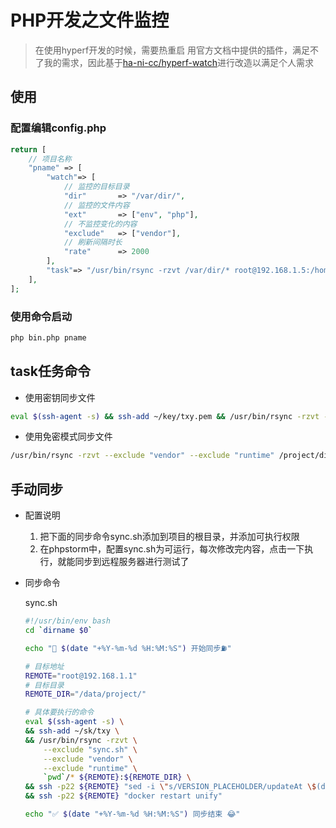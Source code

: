 # PHP开发之文件监控

> 在使用hyperf开发的时候，需要热重启
> 用官方文档中提供的插件，满足不了我的需求，因此基于[ha-ni-cc/hyperf-watch](https://github.com/ha-ni-cc/hyperf-watch)进行改造以满足个人需求

## 使用

### 配置编辑config.php
```php
return [
    // 项目名称
    "pname" => [
        "watch"=> [
            // 监控的目标目录
            "dir"       => "/var/dir/",
            // 监控的文件内容
            "ext"       => ["env", "php"],
            // 不监控变化的内容
            "exclude"   => ["vendor"],
            // 刷新间隔时长
            "rate"      => 2000
        ],
        "task"=> "/usr/bin/rsync -rzvt /var/dir/* root@192.168.1.5:/home/test"
    ],
];
```
### 使用命令启动

```bash
php bin.php pname
```


## task任务命令

- 使用密钥同步文件
```bash
eval $(ssh-agent -s) && ssh-add ~/key/txy.pem && /usr/bin/rsync -rzvt --exclude "vendor" --exclude "runtime" /project/dir/* root@192.168.1.3:/data/api/unify/
```

- 使用免密模式同步文件
```bash
/usr/bin/rsync -rzvt --exclude "vendor" --exclude "runtime" /project/dir/* root@192.168.1.3:/data/api/unify/
```


## 手动同步

- 配置说明

  1. 把下面的同步命令sync.sh添加到项目的根目录，并添加可执行权限
  2. 在phpstorm中，配置sync.sh为可运行，每次修改完内容，点击一下执行，就能同步到远程服务器进行测试了

- 同步命令

    sync.sh
    ```bash
    #!/usr/bin/env bash
    cd `dirname $0`
    
    echo "🚀 $(date "+%Y-%m-%d %H:%M:%S") 开始同步⛽️"
    
    # 目标地址
    REMOTE="root@192.168.1.1"
    # 目标目录
    REMOTE_DIR="/data/project/"
    
    # 具体要执行的命令
    eval $(ssh-agent -s) \
    && ssh-add ~/sk/txy \
    && /usr/bin/rsync -rzvt \
        --exclude "sync.sh" \
        --exclude "vendor" \
        --exclude "runtime" \
        `pwd`/* ${REMOTE}:${REMOTE_DIR} \
    && ssh -p22 ${REMOTE} "sed -i \"s/VERSION_PLACEHOLDER/updateAt \$(date \"+%Y-%m-%d %H:%M:%S\")/g\" ${REMOTE_DIR}config/config.php" \
    && ssh -p22 ${REMOTE} "docker restart unify"
    
    echo "✅ $(date "+%Y-%m-%d %H:%M:%S") 同步结束 😂"
    ```
